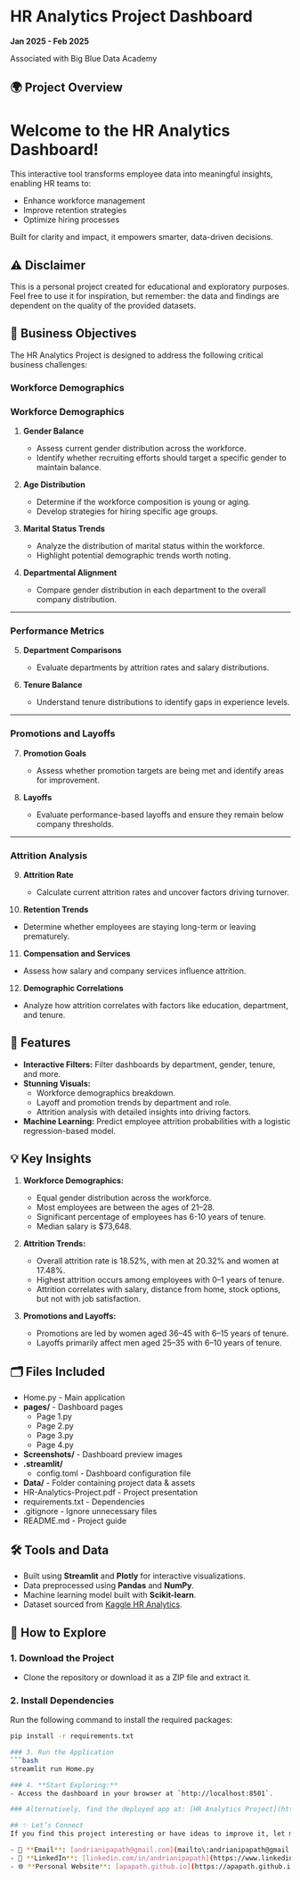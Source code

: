 # HR Analytics Project Dashboard

**Jan 2025 - Feb 2025**

Associated with Big Blue Data Academy

## 🌍 Project Overview

# Welcome to the **HR Analytics Dashboard**!  

This interactive tool transforms employee data into meaningful insights, enabling HR teams to:
- Enhance workforce management  
- Improve retention strategies  
- Optimize hiring processes  

Built for clarity and impact, it empowers smarter, data-driven decisions.

## ⚠️ Disclaimer

This is a personal project created for educational and exploratory purposes. Feel free to use it for inspiration, but remember: the data and findings are dependent on the quality of the provided datasets.

## 📝 Business Objectives

The HR Analytics Project is designed to address the following critical business challenges:

### Workforce Demographics

### Workforce Demographics

1. **Gender Balance**  
   - Assess current gender distribution across the workforce.  
   - Identify whether recruiting efforts should target a specific gender to maintain balance.  

2. **Age Distribution**  
   - Determine if the workforce composition is young or aging.  
   - Develop strategies for hiring specific age groups.  

3. **Marital Status Trends**  
   - Analyze the distribution of marital status within the workforce.  
   - Highlight potential demographic trends worth noting.  

4. **Departmental Alignment**  
   - Compare gender distribution in each department to the overall company distribution.  

---

### Performance Metrics

5. **Department Comparisons**  
   - Evaluate departments by attrition rates and salary distributions.  

6. **Tenure Balance**  
   - Understand tenure distributions to identify gaps in experience levels.  

---

### Promotions and Layoffs

7. **Promotion Goals**  
   - Assess whether promotion targets are being met and identify areas for improvement.  

8. **Layoffs**  
   - Evaluate performance-based layoffs and ensure they remain below company thresholds.  

---

### Attrition Analysis

9. **Attrition Rate**  
   - Calculate current attrition rates and uncover factors driving turnover.  

10. **Retention Trends**  
   - Determine whether employees are staying long-term or leaving prematurely.

11. **Compensation and Services**  
   - Assess how salary and company services influence attrition. 

12. **Demographic Correlations**  
   - Analyze how attrition correlates with factors like education, department, and tenure.
  

## 🎨 Features

- **Interactive Filters:** Filter dashboards by department, gender, tenure, and more.
- **Stunning Visuals:**
  - Workforce demographics breakdown.
  - Layoff and promotion trends by department and role.
  - Attrition analysis with detailed insights into driving factors.
- **Machine Learning:** Predict employee attrition probabilities with a logistic regression-based model.

## 💡 Key Insights

1. **Workforce Demographics:**

   - Equal gender distribution across the workforce.
   - Most employees are between the ages of 21–28.
   - Significant percentage of employees has 6-10 years of tenure.
   - Median salary is \$73,648.

2. **Attrition Trends:**

   - Overall attrition rate is 18.52%, with men at 20.32% and women at 17.48%.
   - Highest attrition occurs among employees with 0–1 years of tenure.
   - Attrition correlates with salary, distance from home, stock options, but not with job satisfaction.

3. **Promotions and Layoffs:**

   - Promotions are led by women aged 36–45 with 6–15 years of tenure.
   - Layoffs primarily affect men aged 25–35 with 6–10 years of tenure.

## 🗂️ Files Included

- Home.py                   - Main application  
- **pages/**                - Dashboard pages 
    -  Page 1.py 
    -  Page 2.py 
    -  Page 3.py  
    -  Page 4.py
- **Screenshots/**          - Dashboard preview images
- **.streamlit/**           
    - config.toml           - Dashboard configuration file
- **Data/**                 - Folder containing project data & assets
- HR-Analytics-Project.pdf  - Project presentation  
- requirements.txt          - Dependencies  
- .gitignore                - Ignore unnecessary files  
- README.md                 - Project guide   


## 🛠️ Tools and Data

- Built using **Streamlit** and **Plotly** for interactive visualizations.
- Data preprocessed using **Pandas** and **NumPy**.
- Machine learning model built with **Scikit-learn**.
- Dataset sourced from [Kaggle HR Analytics](https://www.kaggle.com/datasets/davidafolayan/hr-analytics/data).

## 🚀 How to Explore

### 1. Download the Project  
- Clone the repository or download it as a ZIP file and extract it.

### 2. Install Dependencies  
Run the following command to install the required packages:  
```bash
pip install -r requirements.txt

### 3. Run the Application
```bash
streamlit run Home.py  

### 4. **Start Exploring:**
- Access the dashboard in your browser at `http://localhost:8501`.

### Alternatively, find the deployed app at: [HR Analytics Project](https://hr-analytics-project-202502.streamlit.app/)

## ✨ Let’s Connect
If you find this project interesting or have ideas to improve it, let me know! I’d love to hear from you:

- 📧 **Email**: [andrianipapath@gmail.com](mailto\:andrianipapath@gmail.com)
- 💼 **LinkedIn**: [linkedin.com/in/andrianipapath](https://www.linkedin.com/in/andrianipapath)
- 🌐 **Personal Website**: [apapath.github.io](https://apapath.github.io/)


